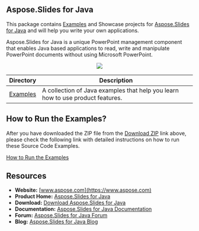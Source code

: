 ## Aspose.Slides for Java

This package contains [Examples](https://github.com/asposeslides/Aspose_Slides_Java/tree/master/Examples) and Showcase projects for [Aspose.Slides for Java](https://products.aspose.com/slides/java) and will help you write your own applications.

Aspose.Slides for Java is a unique PowerPoint management component that enables Java based applications to read, write and manipulate PowerPoint documents without using Microsoft PowerPoint.
<p align="center">

  <a title="Download complete Aspose.Slides for Java source code" href="https://github.com/asposeslides/Aspose_Slides_Java/archive/master.zip">
	<img src="https://raw.github.com/AsposeExamples/java-examples-dashboard/master/images/downloadZip-Button-Large.png" />
  </a>
</p>

Directory | Description
--------- | -----------
[Examples](https://github.com/asposeslides/Aspose_Slides_Java/tree/master/Examples)  | A collection of Java examples that help you learn how to use product features.


## How to Run the Examples?

After you have downloaded the ZIP file from the [Download ZIP](https://github.com/aspose-slides/Aspose.Slides-for-Java/archive/master.zip) link above, please check the following link with detailed instructions on how to run these Source Code Examples.

[How to Run the Examples](https://docs.aspose.com/display/slidesjava/How+to+Run+the+Examples)



## Resources

+ **Website:** [www.aspose.com](https://www.aspose.com)
+ **Product Home:** [Aspose.Slides for Java](https://products.aspose.com/slides/java)
+ **Download:** [Download Aspose.Slides for Java](http://maven.aspose.com/repository/simple/ext-release-local/com/aspose/aspose-slides/)
+ **Documentation:** [Aspose.Slides for Java Documentation](https://docs.aspose.com/display/slidesjava/Home)
+ **Forum:** [Aspose.Slides for Java Forum](https://forum.aspose.com/c/slides)
+ **Blog:** [Aspose.Slides for Java Blog](https://blog.aspose.com/category/aspose-products/aspose-slides-product-family/)
